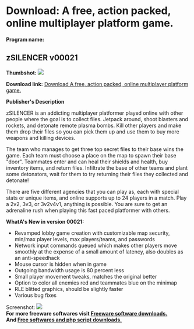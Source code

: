 # Download: A free, action packed, online multiplayer platform game.

**Program name:**

## zSILENCER v00021

  
**Thumbshot:** ![](http://www.freewarefiles.com/screenshot/zsilencer2_md.jpg)   
  
**Download link:** [Download A free, action packed, online multiplayer platform game.](http://freesoftwares.boysofts.com/ZSILENCER_program_90118.html)  
  


**Publisher's Description**  
  


zSILENCER is an addicting multiplayer platformer played online with other people where the goal is to collect files. Jetpack around, shoot blasters and rockets, and detonate remote plasma bombs. Kill other players and make them drop their files so you can pick them up and use them to buy more weapons and killing devices. 

The team who manages to get three top secret files to their base wins the game. Each team must choose a place on the map to spawn their base "door". Teammates enter and can heal their shields and health, buy inventory items, and return files. Infiltrate the base of other teams and plant some detonators, wait for them to try returning their files they collected and detonate!

There are five different agencies that you can play as, each with special stats or unique items, and online supports up to 24 players in a match. Play a 2v2, 3v3, or 3v2v4v1, anything is possible. You are sure to get an adrenaline rush when playing this fast paced platformer with others.

**WhatA's New in version 00021:**

  * Revamped lobby game creation with customizable map security, min/max player levels, max players/teams, and passwords 
  * Network input commands queued which makes other players move smoothly at the expense of a small amount of latency, also doubles as an anti-speedhack 
  * Mouse cursor is hidden when in game 
  * Outgoing bandwidth usage is 80 percent less 
  * Small player movement tweaks, matches the original better 
  * Option to color all enemies red and teammates blue on the minimap 
  * RLE blitted graphics, should be slightly faster 
  * Various bug fixes 

  
  
Screenshot: ![](http://www.freewarefiles.com/screenshot/zsilencer2.jpg)   
**For more freeware softwares visit [Freeware software downloads.](http://freesoftwares.boysofts.com/)**   
**And [Free softwares and php script downloads.](http://www.boysofts.com/)**
